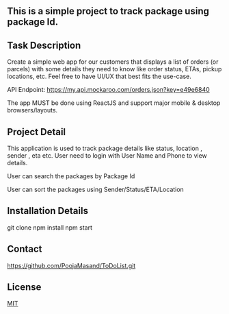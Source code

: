 ## This is a simple project to track package using package Id.

## Task Description

Create a simple web app for our customers that displays a list of orders (or parcels)
with some details they need to know like order status, ETAs, pickup locations, etc.
Feel free to have UI/UX that best fits the use-case.

API Endpoint: https://my.api.mockaroo.com/orders.json?key=e49e6840

The app MUST be done using ReactJS and support major mobile & desktop
browsers/layouts.

## Project Detail

This application is used to track package details like status, location , sender , eta etc.
User need to login with User Name and Phone to view details.

User can search the packages by Package Id 

User can sort the packages using Sender/Status/ETA/Location

## Installation Details

git clone 
npm install
npm start

## Contact

https://github.com/PoojaMasand/ToDoList.git


## License
[MIT](https://choosealicense.com/licenses/mit/)

